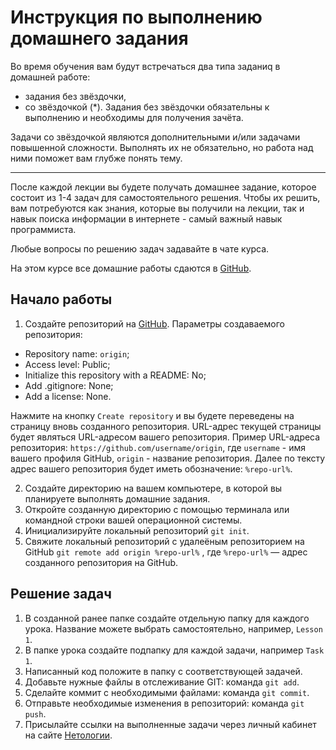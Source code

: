 # Инструкция по выполнению домашнего задания

Во время обучения вам будут встречаться два типа заданиq в домашней работе:

- задания без звёздочки,
- со звёздочкой (*).
Задания без звёздочки обязательны к выполнению и необходимы для получения зачёта.

Задачи со звёздочкой являются дополнительными и/или задачами повышенной сложности. Выполнять их не обязательно, но работа над ними поможет вам глубже понять тему.

-----

После каждой лекции вы будете получать домашнее задание, которое состоит из 1-4 задач для самостоятельного решения. Чтобы их решить, вам потребуются как знания, которые вы получили на лекции, так и навык поиска информации в интернете - самый важный навык программиста.

Любые вопросы по решению задач задавайте в чате курса.

На этом курсе все домашние работы сдаются в [GitHub](https://github.com/).

## Начало работы

1. Создайте репозиторий на [GitHub](https://github.com/). Параметры создаваемого репозитория:
* Repository name: `origin`;
* Access level: Public;
* Initialize this repository with a README: No;
* Add .gitignore: None;
* Add a license: None.

Нажмите на кнопку `Create repository` и вы будете переведены на страницу вновь созданного репозитория.
URL-адрес текущей страницы будет являться URL-адресом вашего репозитория.
Пример URL-адреса репозитория: `https://github.com/username/origin`, где `username` - имя вашего профиля GitHub, `origin` - название репозитория. Далее по тексту адрес вашего репозитория будет иметь обозначение: `%repo-url%`.

2. Создайте директорию на вашем компьютере, в которой вы планируете выполнять домашние задания.
3. Откройте созданную директорию с помощью терминала или командной строки вашей операционной системы.
4. Инициализируйте локальный репозиторий `git init`.
5. Свяжите локальный репозиторий с удалеёным репозиторием на GitHub `git remote add origin %repo-url%` , где `%repo-url%` — адрес созданного репозитория на GitHub.

## Решение задач

1. В созданной ранее папке создайте отдельную папку для каждого урока. Название можете выбрать самостоятельно, например, `Lesson 1`.
2. В папке урока создайте подпапку для каждой задачи, например `Task 1`.
3. Написанный код положите в папку с соответствующей задачей.
4. Добавьте нужные файлы в отслеживание GIT: команда `git add`.
5. Сделайте коммит с необходимыми файлами: команда `git commit`.
6. Отправьте необходимые изменения в репозиторий: команда `git push`.
7. Присылайте ссылки на выполненные задачи через личный кабинет на сайте [Нетологии](https://netology.ru/).
